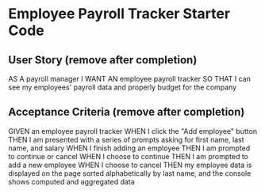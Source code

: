 # Employee Payroll Tracker Starter Code

## User Story (remove after completion)

AS A payroll manager
I WANT AN employee payroll tracker
SO THAT I can see my employees' payroll data and properly budget for the company

## Acceptance Criteria (remove after completion)

GIVEN an employee payroll tracker
WHEN I click the "Add employee" button
THEN I am presented with a series of prompts asking for first name, last name, and salary
WHEN I finish adding an employee
THEN I am prompted to continue or cancel
WHEN I choose to continue
THEN I am prompted to add a new employee
WHEN I choose to cancel
THEN my employee data is displayed on the page sorted alphabetically by last name, and the console shows computed and aggregated data